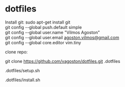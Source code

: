 # dotfiles
Install git:
sudo apt-get install git \
git config --global push.default simple \
git config --global user.name "Vilmos Agoston" \
git config --global user.email agoston.vilmos@gmail.com \
git config --global core.editor vim.tiny

clone repo:

git clone https://github.com/vagoston/dotfiles.git .dotfiles

.dotfiles/setup.sh

.dotfiles/install.sh


